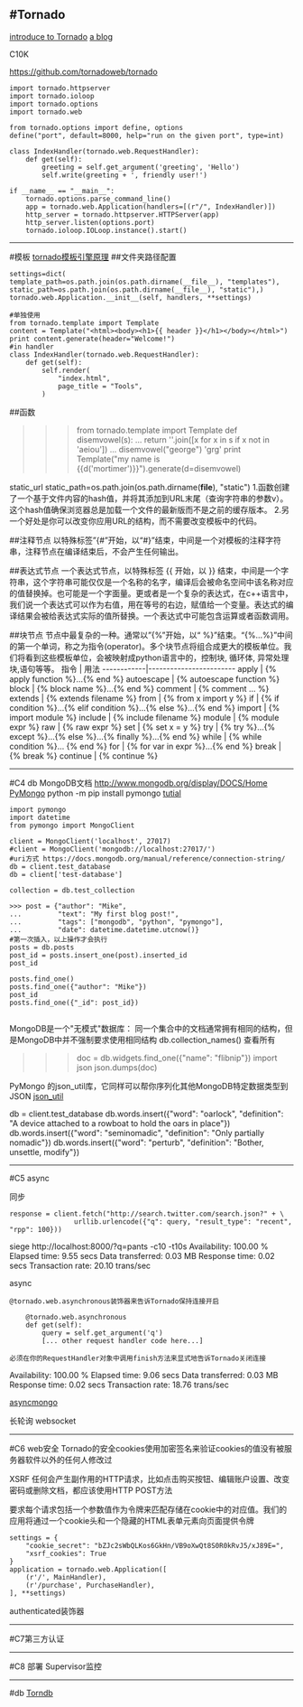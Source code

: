 #Tornado
------------
[introduce to Tornado](http://demo.pythoner.com/itt2zh/index.html)
[a blog](https://github.com/Shu-Ji/pabo)

C10K

https://github.com/tornadoweb/tornado

```
import tornado.httpserver
import tornado.ioloop
import tornado.options
import tornado.web

from tornado.options import define, options
define("port", default=8000, help="run on the given port", type=int)

class IndexHandler(tornado.web.RequestHandler):
    def get(self):
        greeting = self.get_argument('greeting', 'Hello')
        self.write(greeting + ', friendly user!')

if __name__ == "__main__":
    tornado.options.parse_command_line()
    app = tornado.web.Application(handlers=[(r"/", IndexHandler)])
    http_server = tornado.httpserver.HTTPServer(app)
    http_server.listen(options.port)
    tornado.ioloop.IOLoop.instance().start()
```



---
#模板
[tornado模板引擎原理](http://blog.csdn.net/wyx819/article/details/45652713)
##文件夹路径配置
```
settings=dict(
template_path=os.path.join(os.path.dirname(__file__), "templates"),
static_path=os.path.join(os.path.dirname(__file__), "static"),)
tornado.web.Application.__init__(self, handlers, **settings)

#单独使用
from tornado.template import Template
content = Template("<html><body><h1>{{ header }}</h1></body></html>")
print content.generate(header="Welcome!")
#in handler
class IndexHandler(tornado.web.RequestHandler):
    def get(self):
        self.render(
            "index.html",
            page_title = "Tools",
        )
```


##函数
>>> from tornado.template import Template
>>> def disemvowel(s):
...     return ''.join([x for x in s if x not in 'aeiou'])
...
>>> disemvowel("george")
'grg'
>>> print Template("my name is {{d('mortimer')}}").generate(d=disemvowel)


static_url
static_path=os.path.join(os.path.dirname(__file__), "static")
1.函数创建了一个基于文件内容的hash值，并将其添加到URL末尾（查询字符串的参数v）。这个hash值确保浏览器总是加载一个文件的最新版而不是之前的缓存版本。
2.另一个好处是你可以改变你应用URL的结构，而不需要改变模板中的代码。


##注释节点
以特殊标签”{#”开始，以“#}”结束，中间是一个对模板的注释字符串，注释节点在编译结束后，不会产生任何输出。

##表达式节点
一个表达式节点，以特殊标签 {{ 开始，以 }} 结束，中间是一个字符串，这个字符串可能仅仅是一个名称的名字，编译后会被命名空间中该名称对应的值替换掉。也可能是一个字面量。更或者是一个复杂的表达式，在c++语言中，我们说一个表达式可以作为右值，用在等号的右边，赋值给一个变量。表达式的编译结果会被给表达式实际的值所替换。一个表达式中可能包含运算或者函数调用。

##块节点
节点中最复杂的一种。通常以”{%”开始，以“ %}”结束。“{%…%}”中间的第一个单词，称之为指令(operator)。多个块节点将组合成更大的模板单位。我们将看到这些模板单位，会被映射成python语言中的，控制块, 循环体, 异常处理块,语句等等。
指令        | 用法
------------|------------------------
apply       |   {% apply function %}…{% end %}
autoescape  |   {% autoescape function %}
block       |   {% block name %}…{% end %}
comment     |   {% comment … %}
extends     |   {% extends filename %}
from        |   {% from x import y %}
if          |   {% if condition %}…{% elif condition %}…{% else %}…{% end %}
import      |   {% import module %}
include     |   {% include filename %}
module      |   {% module expr %}
raw         |   {% raw expr %}
set         |   {% set x = y %}
try         |   {% try %}…{% except %}…{% else %}…{% finally %}…{% end %}
while       |   {% while condition %}… {% end %}
for         |   {% for var in expr %}…{% end %}
break       |   {% break %}
continue    |   {% continue %}


---
#C4 db
MongoDB文档 http://www.mongodb.org/display/DOCS/Home
[PyMongo](http://api.mongodb.org/python/current/installation.html)
python -m pip install pymongo
[tutial](http://api.mongodb.org/python/current/tutorial.html)
```
import pymongo
import datetime
from pymongo import MongoClient

client = MongoClient('localhost', 27017)
#client = MongoClient('mongodb://localhost:27017/')
#uri方式 https://docs.mongodb.org/manual/reference/connection-string/
db = client.test_database
db = client['test-database']

collection = db.test_collection

>>> post = {"author": "Mike",
...         "text": "My first blog post!",
...         "tags": ["mongodb", "python", "pymongo"],
...         "date": datetime.datetime.utcnow()}
#第一次插入，以上操作才会执行
posts = db.posts
post_id = posts.insert_one(post).inserted_id
post_id

posts.find_one()
posts.find_one({"author": "Mike"})
post_id
posts.find_one({"_id": post_id})


```

MongoDB是一个"无模式"数据库：
同一个集合中的文档通常拥有相同的结构，但是MongoDB中并不强制要求使用相同结构
db.collection_names() 查看所有

>>>doc = db.widgets.find_one({"name": "flibnip"})
>>>import json
>>>json.dumps(doc)

PyMongo 的json_util库，它同样可以帮你序列化其他MongoDB特定数据类型到JSON
[json_util](http://api.mongodb.org/python/current/api/bson/json_util.html)

db = client.test_database
db.words.insert({"word": "oarlock", "definition": "A device attached to a rowboat to hold the oars in place"})
db.words.insert({"word": "seminomadic", "definition": "Only partially nomadic"})
db.words.insert({"word": "perturb", "definition": "Bother, unsettle, modify"})


---
#C5 async

同步
```
response = client.fetch("http://search.twitter.com/search.json?" + \
                urllib.urlencode({"q": query, "result_type": "recent", "rpp": 100}))
```
siege http://localhost:8000/?q=pants -c10 -t10s
Availability:                 100.00 %
Elapsed time:                   9.55 secs
Data transferred:               0.03 MB
Response time:                  0.02 secs
Transaction rate:              20.10 trans/sec

async
```
@tornado.web.asynchronous装饰器来告诉Tornado保持连接开启

    @tornado.web.asynchronous
    def get(self):
        query = self.get_argument('q')
        [... other request handler code here...]

必须在你的RequestHandler对象中调用finish方法来显式地告诉Tornado关闭连接

```
Availability:                 100.00 %
Elapsed time:                   9.06 secs
Data transferred:               0.03 MB
Response time:                  0.02 secs
Transaction rate:              18.76 trans/sec

[asyncmongo](https://github.com/bitly/asyncmongo)


长轮询
websocket


----
#C6 web安全
Tornado的安全cookies使用加密签名来验证cookies的值没有被服务器软件以外的任何人修改过

XSRF
任何会产生副作用的HTTP请求，比如点击购买按钮、编辑账户设置、改变密码或删除文档，都应该使用HTTP POST方法

要求每个请求包括一个参数值作为令牌来匹配存储在cookie中的对应值。我们的应用将通过一个cookie头和一个隐藏的HTML表单元素向页面提供令牌
```
settings = {
    "cookie_secret": "bZJc2sWbQLKos6GkHn/VB9oXwQt8S0R0kRvJ5/xJ89E=",
    "xsrf_cookies": True
}
application = tornado.web.Application([
    (r'/', MainHandler),
    (r'/purchase', PurchaseHandler),
], **settings)
```



authenticated装饰器

---
#C7第三方认证

---
#C8 部署
Supervisor监控









----
#db
[Torndb](https://github.com/bdarnell/torndb)










































































